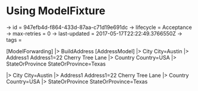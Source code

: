 # Using ModelFixture

-> id = 947efb4d-f864-433d-87aa-c71d19e691dc
-> lifecycle = Acceptance
-> max-retries = 0
-> last-updated = 2017-05-17T22:22:49.3766550Z
-> tags = 

[ModelForwarding]
|> BuildAddress
    [AddressModel]
    |> City City=Austin
    |> Address1 Address1=22 Cherry Tree Lane
    |> Country Country=USA
    |> StateOrProvince StateOrProvince=Texas

|> City City=Austin
|> Address1 Address1=22 Cherry Tree Lane
|> Country Country=USA
|> StateOrProvince StateOrProvince=Texas
~~~
